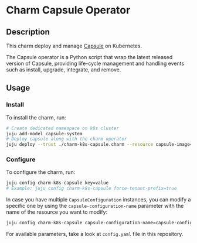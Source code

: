 # Charm Capsule Operator

## Description

This charm deploy and manage [Capsule](https://github.com/clastix/capsule) on Kubernetes.

The Capsule operator is a Python script that wrap the latest released version of Capsule, providing life-cycle management and handling events such as install, upgrade, integrate, and remove.

## Usage

### Install

To install the charm, run:

```bash
# Create dedicated namespace on k8s cluster
juju add-model capsule-system
# Deploy capsule along with the charm operator
juju deploy --trust ./charm-k8s-capsule.charm --resource capsule-image=clastix/capsule:v0.1.1
```

### Configure

To configure the charm, run:

```bash
juju config charm-k8s-capsule key=value
# Example: juju config charm-k8s-capsule force-tenant-prefix=true
```

In case you have multiple `CapsuleConfiguration` instances, you can modify a specific one by using the `capsule-configuration-name` parameter with the name of the resource you want to modify:

```bash
juju config charm-k8s-capsule capsule-configuration-name=capsule-configuration-2 force-tenant-prefix=true
```

For available parameters, take a look at `config.yaml` file in this repository.

